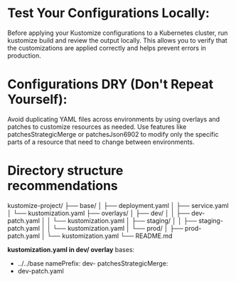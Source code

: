 # Test Your Configurations Locally:
Before applying your Kustomize configurations to a Kubernetes cluster, run kustomize build and review the output locally. This allows you to verify that the customizations are applied correctly and helps prevent errors in production.


#  Configurations DRY (Don't Repeat Yourself):
Avoid duplicating YAML files across environments by using overlays and patches to customize resources as needed. Use features like patchesStrategicMerge or patchesJson6902 to modify only the specific parts of a resource that need to change between environments.


# Directory structure recommendations
kustomize-project/
├── base/
│   ├── deployment.yaml
│   ├── service.yaml
│   └── kustomization.yaml
├── overlays/
│   ├── dev/
│   │   ├── dev-patch.yaml
│   │   └── kustomization.yaml
│   ├── staging/
│   │   ├── staging-patch.yaml
│   │   └── kustomization.yaml
│   └── prod/
│       ├── prod-patch.yaml
│       └── kustomization.yaml
└── README.md

**kustomization.yaml in dev/ overlay**
bases:
  - ../../base
namePrefix: dev-
patchesStrategicMerge:
  - dev-patch.yaml

